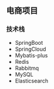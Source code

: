 ## 电商项目
###  技术栈
- SpringBoot
- SpringCloud
- Mybatis-plus
- Redis
- Rabbitmq
- MySQL
- Elasticsearch
